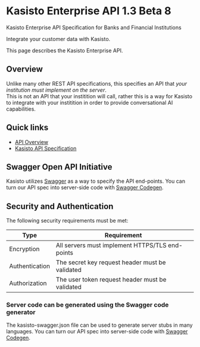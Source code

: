 # Kasisto Enterprise API 1.3 Beta 8
Kasisto Enterprise API Specification for Banks and Financial Institutions

Integrate your customer data with Kasisto.

This page describes the Kasisto Enterprise API.

## Overview

Unlike many other REST API specifications, this specifies an API that *your institution must implement on the server*.  
This is not an API that your institition will call, rather this is a way for Kasisto to integrate with your institition in order to provide conversational AI capabilities.

## Quick links

- [API Overview](api-overview.md)
- [Kasisto API Specification](kasisto-swagger.json)

## Swagger Open API Initiative
Kasisto utilizes <a href="http://swagger.io" target="_blank">Swagger</a> as a way to specify the API end-points.
You can turn our API spec into server-side code with <a href="https://github.com/swagger-api/swagger-codegen" target="_blank">Swagger Codegen</a>.

## Security and Authentication
The following security requirements must be met:

| Type | Requirement |
| ---- | ----------- |
| Encryption | All servers must implement HTTPS/TLS end-points |
| Authentication | The secret key request header must be validated |
| Authorization | The user token request header must be validated |

### Server code can be generated using the Swagger code generator
The kasisto-swagger.json file can be used to generate server stubs in many languages.
You can turn our API spec into server-side code with <a href="https://github.com/swagger-api/swagger-codegen" target="_blank">Swagger Codegen</a>.

